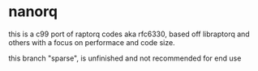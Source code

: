 # nanorq
this is a c99 port of raptorq codes aka rfc6330, based off libraptorq and others with a focus on performace and code size.

this branch "sparse", is unfinished and not recommended for end use

